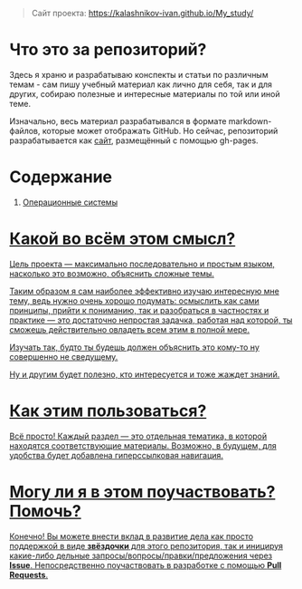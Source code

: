 > Сайт проекта: https://kalashnikov-ivan.github.io/My_study/

# Что это за репозиторий?
Здесь я храню и разрабатываю конспекты и статьи по различным темам - сам пишу учебный материал как лично для себя, так и для других, собираю полезные и интересные материалы по той или иной теме.

Изначально, весь материал разрабатывался в формате markdown-файлов, которые может отображать GitHub. Но сейчас, репозиторий разрабатывается как [сайт](https://kalashnikov-ivan.github.io/My_study/), размещённый с помощью gh-pages.

# Содержание
<ol>
    <li><a href="https://github.com/Kalashnikov-Ivan/My_study/blob/master/Topics/Operating_Systems/What_is_OS_and_how_its_work.md">Операционные системы</li>
</ol>

# Какой во всём этом смысл?
Цель проекта — максимально последовательно и простым языком, насколько это возможно, объяснить сложные темы. 

Таким образом я сам наиболее эффективно изучаю интересную мне тему, ведь нужно очень хорошо подумать: осмыслить как сами принципы, прийти к пониманию, так и разобраться в частностях и практике — это достаточно непростая задачка, работая над которой, ты сможешь действительно овладеть всем этим в полной мере.

Изучать так, будто ты будешь должен объяснить это кому-то ну совершенно не сведущему.

Ну и другим будет полезно, кто интересуется и тоже жаждет знаний.

# Как этим пользоваться?
Всё просто! Каждый раздел — это отдельная тематика, в которой находятся соответствующие материалы. Возможно, в будущем, для удобства будет добавлена гиперссылковая навигация.

# Могу ли я в этом поучаствовать? Помочь?
Конечно! Вы можете внести вклад в развитие дела как просто поддержкой в виде **звёздочки** для этого репозитория, так и иницируя какие-либо дельные запросы/вопросы/правки/предложения через **Issue**. Непосредственно поучаствовать в разработке с помощью **Pull Requests**.
